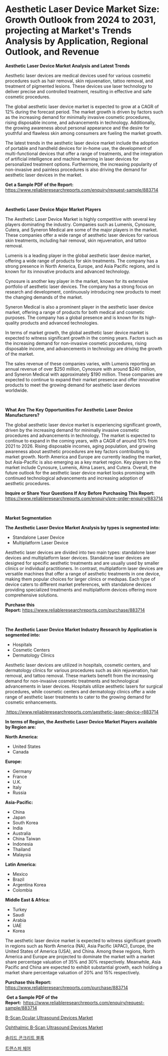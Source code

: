 <p><h1>Aesthetic Laser Device Market Size: Growth Outlook from 2024 to 2031, projecting at Market's Trends Analysis by Application, Regional Outlook, and Revenue</h1></p><p><strong>Aesthetic Laser Device Market Analysis and Latest Trends</strong></p>
<p><p>Aesthetic laser devices are medical devices used for various cosmetic procedures such as hair removal, skin rejuvenation, tattoo removal, and treatment of pigmented lesions. These devices use laser technology to deliver precise and controlled treatment, resulting in effective and safe cosmetic procedures.</p><p>The global aesthetic laser device market is expected to grow at a CAGR of 12% during the forecast period. The market growth is driven by factors such as the increasing demand for minimally invasive cosmetic procedures, rising disposable income, and advancements in technology. Additionally, the growing awareness about personal appearance and the desire for youthful and flawless skin among consumers are fueling the market growth.</p><p>The latest trends in the aesthetic laser device market include the adoption of portable and handheld devices for in-home use, the development of multi-functional devices that offer a range of treatments, and the integration of artificial intelligence and machine learning in laser devices for personalized treatment options. Furthermore, the increasing popularity of non-invasive and painless procedures is also driving the demand for aesthetic laser devices in the market.</p></p>
<p><strong>Get a Sample PDF of the Report:&nbsp;</strong> <a href="https://www.reliableresearchreports.com/enquiry/request-sample/883714">https://www.reliableresearchreports.com/enquiry/request-sample/883714</a></p>
<p>&nbsp;</p>
<p><strong>Aesthetic Laser Device Major Market Players</strong></p>
<p><p>The Aesthetic Laser Device Market is highly competitive with several key players dominating the industry. Companies such as Lumenis, Cynosure, Cutera, and Syneron Medical are some of the major players in the market. These companies offer a wide range of aesthetic laser devices for various skin treatments, including hair removal, skin rejuvenation, and tattoo removal.</p><p>Lumenis is a leading player in the global aesthetic laser device market, offering a wide range of products for skin treatments. The company has a strong presence in North America, Europe, and Asia Pacific regions, and is known for its innovative products and advanced technology.</p><p>Cynosure is another key player in the market, known for its extensive portfolio of aesthetic laser devices. The company has a strong focus on research and development, continuously introducing new products to meet the changing demands of the market.</p><p>Syneron Medical is also a prominent player in the aesthetic laser device market, offering a range of products for both medical and cosmetic purposes. The company has a global presence and is known for its high-quality products and advanced technologies.</p><p>In terms of market growth, the global aesthetic laser device market is expected to witness significant growth in the coming years. Factors such as the increasing demand for non-invasive cosmetic procedures, rising disposable income, and advancements in technology are driving the growth of the market.</p><p>The sales revenue of these companies varies, with Lumenis reporting an annual revenue of over $250 million, Cynosure with around $240 million, and Syneron Medical with approximately $190 million. These companies are expected to continue to expand their market presence and offer innovative products to meet the growing demand for aesthetic laser devices worldwide.</p></p>
<p>&nbsp;</p>
<p><strong>What Are The Key Opportunities For Aesthetic Laser Device Manufacturers?</strong></p>
<p><p>The global aesthetic laser device market is experiencing significant growth, driven by the increasing demand for minimally invasive cosmetic procedures and advancements in technology. The market is expected to continue to expand in the coming years, with a CAGR of around 10% from 2021 to 2026. Rising disposable incomes, aging population, and growing awareness about aesthetic procedures are key factors contributing to market growth. North America and Europe are currently leading the market, but Asia-Pacific is also emerging as a key market region. Key players in the market include Cynosure, Lumenis, Alma Lasers, and Cutera. Overall, the future outlook for the aesthetic laser device market looks promising with continued technological advancements and increasing adoption of aesthetic procedures.</p></p>
<p><strong>Inquire or Share Your Questions If Any Before Purchasing This Report:</strong> <a href="https://www.reliableresearchreports.com/enquiry/pre-order-enquiry/883714">https://www.reliableresearchreports.com/enquiry/pre-order-enquiry/883714</a></p>
<p>&nbsp;</p>
<p><strong>Market Segmentation</strong></p>
<p><strong>The Aesthetic Laser Device Market Analysis by types is segmented into:</strong></p>
<p><ul><li>Standalone Laser Device</li><li>Multiplatform Laser Device</li></ul></p>
<p><p>Aesthetic laser devices are divided into two main types: standalone laser devices and multiplatform laser devices. Standalone laser devices are designed for specific aesthetic treatments and are usually used by smaller clinics or individual practitioners. In contrast, multiplatform laser devices are versatile machines that offer a range of aesthetic treatments in one device, making them popular choices for larger clinics or medspas. Each type of device caters to different market preferences, with standalone devices providing specialized treatments and multiplatform devices offering more comprehensive solutions.</p></p>
<p><strong>Purchase this Report:&nbsp;</strong><a href="https://www.reliableresearchreports.com/purchase/883714">https://www.reliableresearchreports.com/purchase/883714</a></p>
<p>&nbsp;</p>
<p><strong>The Aesthetic Laser Device Market Industry Research by Application is segmented into:</strong></p>
<p><ul><li>Hospitals</li><li>Cosmetic Centers</li><li>Dermatology Clinics</li></ul></p>
<p><p>Aesthetic laser devices are utilized in hospitals, cosmetic centers, and dermatology clinics for various procedures such as skin rejuvenation, hair removal, and tattoo removal. These markets benefit from the increasing demand for non-invasive cosmetic treatments and technological advancements in laser devices. Hospitals utilize aesthetic lasers for surgical procedures, while cosmetic centers and dermatology clinics offer a wide range of aesthetic laser treatments to cater to the growing demand for cosmetic enhancements.</p></p>
<p><a href="https://www.reliableresearchreports.com/aesthetic-laser-device-r883714">&nbsp;https://www.reliableresearchreports.com/aesthetic-laser-device-r883714</a></p>
<p><strong>In terms of Region, the Aesthetic Laser Device Market Players available by Region are:</strong></p>
<p>
    <p> <strong> North America: </strong>
        <ul>
            <li>United States</li>
            <li>Canada</li>
        </ul>
        </p> 
    <p> <strong> Europe: </strong>
        <ul>
            <li>Germany</li>
            <li>France</li>
            <li>U.K.</li>
            <li>Italy</li>
            <li>Russia</li>
        </ul>
        </p> 
    <p> <strong> Asia-Pacific: </strong>
        <ul>
            <li>China</li>
            <li>Japan</li>
            <li>South Korea</li>
            <li>India</li>
            <li>Australia</li>
            <li>China Taiwan</li>
            <li>Indonesia</li>
            <li>Thailand</li>
            <li>Malaysia</li>
        </ul>
        </p> 
    <p> <strong> Latin America: </strong>
        <ul>
            <li>Mexico</li>
            <li>Brazil</li>
            <li>Argentina Korea</li>
            <li>Colombia</li>
        </ul>
        </p> 
    <p> <strong> Middle East & Africa: </strong>
        <ul>
            <li>Turkey</li>
            <li>Saudi</li>
            <li>Arabia</li>
            <li>UAE</li>
            <li>Korea</li>
        </ul>
    </p>
    </p>
<p><p>The aesthetic laser device market is expected to witness significant growth in regions such as North America (NA), Asia Pacific (APAC), Europe, the United States of America (USA), and China. Among these regions, North America and Europe are projected to dominate the market with a market share percentage valuation of 35% and 30% respectively. Meanwhile, Asia Pacific and China are expected to exhibit substantial growth, each holding a market share percentage valuation of 20% and 15% respectively.</p></p>
<p><strong>Purchase this Report: </strong><a href="https://www.reliableresearchreports.com/purchase/883714">https://www.reliableresearchreports.com/purchase/883714</a></p>
<p>&nbsp;<strong>Get a Sample PDF of the Report:&nbsp;&nbsp;</strong><a href="https://www.reliableresearchreports.com/enquiry/request-sample/883714">https://www.reliableresearchreports.com/enquiry/request-sample/883714</a></p>
<p><strong></strong></p>
<p><p><a href="https://github.com/singletonthaxterkelliehr2df/Market-Research-Report-List-2/blob/main/b-scan-ocular-ultrasound-devices-market.md">B-Scan Ocular Ultrasound Devices Market</a></p><p><a href="https://github.com/SashaBeier2023/Market-Research-Report-List-1/blob/main/ophthalmic-b-scan-ultrasound-devices-market.md">Ophthalmic B-Scan Ultrasound Devices Market</a></p><p><a href="https://medium.com/@delaneywill28/%EA%B3%A0%EC%B2%B4-%EC%BD%98%ED%81%AC%EB%A6%AC%ED%8A%B8-%EB%B8%94%EB%A1%9D-%EC%8B%9C%EC%9E%A5-%EC%84%B1%EA%B3%B5%EC%A0%81%EC%9D%B8-%EB%B9%84%EC%A6%88%EB%8B%88%EC%8A%A4-%EC%A0%84%EB%9E%B5%EC%9D%98-%ED%95%B5%EC%8B%AC-%EC%9A%94%EC%9D%B8-2031%EB%85%84%EA%B9%8C%EC%A7%80-%EC%98%88%EC%B8%A1-a8a616e77f8f">솔리드 콘크리트 블록</a></p><p><a href="https://medium.com/@edenger98079sgb/%EC%A0%84%EC%86%A1-%EC%9D%98%EC%9E%90-%EC%8B%9C%EC%9E%A5%EC%9D%80-%EC%8B%9C%EC%9E%A5-%EC%A0%90%EC%9C%A0%EC%9C%A8-%EC%8B%9C%EC%9E%A5-%ED%8A%B8%EB%A0%8C%EB%93%9C-%EB%B0%8F-%EC%8B%9C%EC%9E%A5-%EC%84%B1%EC%9E%A5%EC%97%90-%EB%8C%80%ED%95%9C-%EC%A0%95%EB%B3%B4%EB%A5%BC-%EC%A0%9C%EA%B3%B5%ED%95%A9%EB%8B%88%EB%8B%A4-53a7be9766d2">트랜스퍼 체어</a></p></p>